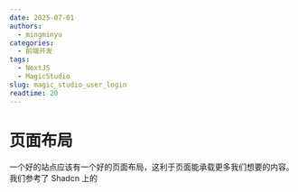 ```yaml
---
date: 2025-07-01
authors:
  - mingminyu
categories:
  - 前端开发
tags:
  - NextJS
  - MagicStudio
slug: magic_studio_user_login
readtime: 20
---
```


# 页面布局

一个好的站点应该有一个好的页面布局，这利于页面能承载更多我们想要的内容。我们参考了 Shadcn 上的

